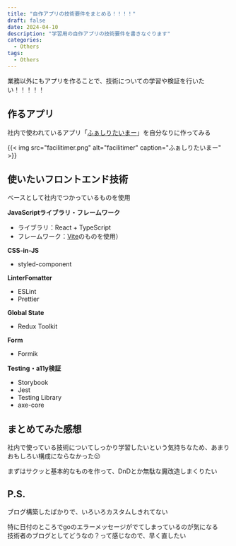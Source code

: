 ```yaml
---
title: "自作アプリの技術要件をまとめる！！！！"
draft: false
date: 2024-04-10
description: "学習用の自作アプリの技術要件を書きなぐります"
categories:
  - Others
tags:
  - Others
---
```

業務以外にもアプリを作ることで、技術についての学習や検証を行いたい！！！！！

## 作るアプリ
社内で使われているアプリ「[ふぁしりたいまー](https://timer.masakurapa.com/)」を自分なりに作ってみる

{{< img
  src="facilitimer.png"
  alt="facilitimer"
  caption="ふぁしりたいまー" >}}

## 使いたいフロントエンド技術
ベースとして社内でつかっているものを使用

**JavaScriptライブラリ・フレームワーク**
- ライブラリ：React + TypeScript
- フレームワーク：[Vite](https://vitejs.dev/guide/)のものを使用）

**CSS-in-JS**
- styled-component

**LinterFomatter**
- ESLint
- Prettier

**Global State**
- Redux Toolkit

**Form**
- Formik

**Testing・a11y検証**
- Storybook
- Jest
- Testing Library
- axe-core

## まとめてみた感想
社内で使っている技術についてしっかり学習したいという気持ちなため、あまりおもしろい構成にならなかった😕

まずはサクッと基本的なものを作って、DnDとか無駄な魔改造しまくりたい


## P.S.
ブログ構築したばかりで、いろいろカスタムしきれてない

特に日付のところでgoのエラーメッセージがでてしまっているのが気になる  
技術者のブログとしてどうなの？って感じなので、早く直したい
